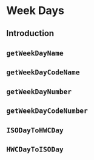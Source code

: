 <script setup>
import PropertiesDefinition from "../components/PropertiesDefinitions.vue"
</script>

# Week Days


## Introduction

## `getWeekDayName`

<PropertiesDefinition property="getWeekDayName(weekDay: number, scale: Scale, weekStartDay: HWCWeekDays | ISOWeekDays = 1): string" />

## `getWeekDayCodeName`

<PropertiesDefinition property="getWeekDayCodeName(weekDay: number, scale: Scale, weekStartDay: HWCWeekDays | ISOWeekDays = 1): string" />

## `getWeekDayNumber`

<PropertiesDefinition property="getWeekDayNumber(weekDay: string | number, scale: Scale, weekStartDay: HWCWeekDays | ISOWeekDays = 1): number" />

## `getWeekDayCodeNumber`

<PropertiesDefinition property="getWeekDayCodeNumber(weekDay: string, scale: Scale, weekStartDay: HWCWeekDays | ISOWeekDays = 1): number" />

## `ISODayToHWCDay`

<PropertiesDefinition property="ISODayToHWCDay(isoWeekday: number, HWCweekStartDay: HWCWeekDays = 1, ISOweekStartDay: ISOWeekDays = 1): HWCWeekDays" />

## `HWCDayToISODay`

<PropertiesDefinition property="HWCtoISODay(HWCWeekday: number, ISOweekStartDay: ISOWeekDays = 1, HWCweekStartDay: HWCWeekDays = 1): ISOWeekDays" />